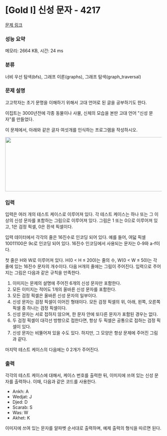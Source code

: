 # [Gold I] 신성 문자 - 4217 

[문제 링크](https://www.acmicpc.net/problem/4217) 

### 성능 요약

메모리: 2664 KB, 시간: 24 ms

### 분류

너비 우선 탐색(bfs), 그래프 이론(graphs), 그래프 탐색(graph_traversal)

### 문제 설명

<p>고고학자는 초기 문명을 이해하기 위해서 고대 언어로 된 글을 공부하기도 한다.</p>

<p>이집트는 3000년전에 각종 동물이나 사물, 신체의 모습을 본딴 고대 언어 "신성 문자"를 만들었다.</p>

<p>이 문제에서, 아래와 같은 글자 여섯개를 인식하는 프로그램을 작성하시오.</p>

<p><img alt="" src="" style="height:175px; width:563px"></p>

### 입력 

 <p>입력은 여러 개의 테스트 케이스로 이루어져 있다. 각 테스트 케이스는 하나 또는 그 이상의 신성 문자를 포함하는 그림으로 이루어져 있다. 그림은 1 또는 0으로 이루어져 있고, 1은 검정 픽셀, 0은 흰색 픽셀이다.</p>

<p>입력 데이터에서 각각의 줄은 16진수로 인코딩 되어 있다. 예를 들어, 여덟 픽셀 10011100은 9c로 인코딩 되어 있다. 16진수 인코딩에서 사용되는 문자는 0-9와 a-f이다.</p>

<p>첫 줄은 H와 W로 이루어져 있다. H(0 < H ≤ 200)는 줄의 수, W(0 < W ≤ 50)는 각 줄에 있는 16진수 문자의 개수이다. 다음 H개의 줄에는 그림이 주어진다. 입력으로 주어지는 그림은 다음과 같은 규칙을 만족한다.</p>

<ol>
	<li>이미지는 문제의 설명에 주어진 6개의 신성 문자만 포함한다.</li>
	<li>모든 이미지는 적어도 1개의 올바른 신성 문자를 포함한다.</li>
	<li>모든 검정 픽셀은 올바른 신성 문자의 일부이다.</li>
	<li>신성 문자는 검정 픽셀이 이어진 형태이다. 모든 검정 픽셀의 위, 아래, 왼쪽, 오른쪽 픽셀 중 하나는 검정 픽셀이다.</li>
	<li>신성 문자는 서로 접하지 않으며, 한 문자 안에 또다른 문자가 포함된 경우는 없다.</li>
	<li>두 검정 픽셀이 대각선 방향으로 접한다면, 항상 두 픽셀은 공통으로 접하는 검정 픽셀이 있다.</li>
	<li>신성 문자는 비뚤어져 있을 수도 있다. 하지만, 그 모양은 항상 문제에 주어진 그림과 같다.</li>
</ol>

<p>마지막 테스트 케이스의 다음에는 0 2개가 주어진다.</p>

### 출력 

 <p>각각의 테스트 케이스에 대해서, 케이스 번호를 출력한 뒤, 이미지에 쓰여 있는 신성 문자를 출력하나. 이때, 다음과 같은 코드를 사용한다.</p>

<ul>
	<li>Ankh: A</li>
	<li>Wedjat: J</li>
	<li>Djed: D</li>
	<li>Scarab: S</li>
	<li>Was: W</li>
	<li>Akhet: K</li>
</ul>

<p>이미지에 쓰여 있는 문자를 알파벳 순서대로 출력하며, 예제 출력의 형식을 따르면 된다.</p>

